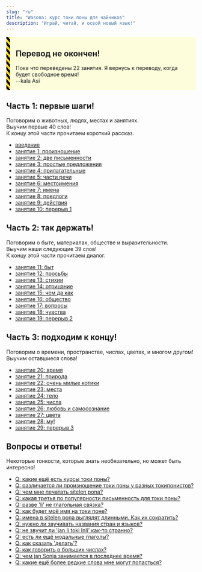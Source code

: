 ```yaml
---
slug: "ru"
title: "Wasona: курс токи поны для чайников"
description: "Играй, читай, и освой новый язык!"
---
```


<div style="
    margin: 10px 0;
    padding: 2px 15px;
    background: #ffff0022;
    border-left-width: 10px;
    border-left-style: solid;
    border-image: repeating-linear-gradient(
        45deg,
        black,
        black              5px,
        gold 5px,
        gold 10px
    ) 10;
">

## Перевод не окончен!

Пока что переведены 22 занятия. Я вернусь к переводу, когда будет свободное время!  
--kala Asi

</div>

## Часть 1: первые шаги!

Поговорим о животных, людях, местах и занятиях.  
Выучим первые 40 слов!  
К концу этой части прочитаем короткий рассказ.

* [введение](ru/00)
* [занятие 1: произношение](ru/01)
* [занятие 2: две письменности](ru/02)
* [занятие 3: простые предложения](ru/03)
* [занятие 4: прилагательные](ru/04)
* [занятие 5: части речи](ru/05)
* [занятие 6: местоимения](ru/06)
* [занятие 7: имена](ru/07)
* [занятие 8: предлоги](ru/08)
* [занятие 9: действия](ru/09)
* [занятие 10: перерыв 1](ru/10)

## Часть 2: так держать!

Поговорим о быте, материалах, обществе и выразительности.  
Выучим наши следующие 39 слов!  
К концу этой части прочитаем диалог.

* [занятие 11: быт](ru/11)
* [занятие 12: просьбы](ru/12)
* [занятие 13: стихии](ru/13)
* [занятие 14: отрицание](ru/14)
* [занятие 15: чем да как](ru/15)
* [занятие 16: общество](ru/16)
* [занятие 17: вопросы](ru/17)
* [занятие 18: чувства](ru/18)
* [занятие 19: перерыв 2](ru/19)

## Часть 3: подходим к концу!

Поговорим о времени, пространстве, числах, цветах, и многом другом!  
Выучим оставшиеся слова!

* [занятие 20: время](ru/20)
* [занятие 21: природа](ru/21)
* [занятие 22: очень милые котики](ru/22)
* [занятие 23: места](ru/23)
* [занятие 24: тело](ru/24)
* [занятие 25: числа](ru/25)
* [занятие 26: любовь и самосознание](ru/26)
* [занятие 27: цвета](ru/27)
* [занятие 28: му!](ru/28)
* [занятие 29: перерыв 3](ru/29)

## Вопросы и ответы!

Некоторые тонкости, которые знать необязательно, но может быть интересно!

* [Q: какие ещё есть курсы токи поны?](ru/other-courses)
* [Q: различается ли произношение токи поны у разных токипонистов?](ru/sound-variation)
* [Q: чем мне печатать sitelen pona?](ru/fonts)
* [Q: какая третья по популярности письменность для токи поны?](ru/sitelen-sitelen)
* [Q: разве 'li' не глагольная связка?](ru/li-and-is)
* [Q: как будет моё имя на токи поне?](ru/make-a-name)
* [Q: имена в sitelen pona выглядят длинными. Как их сократить?](ru/simpler-cartouches)
* [Q: нужно ли заучивать названия стран и языков?](ru/languages-countries)
* [Q: не звучит ли 'jan li toki Inli' как-то странно?](ru/named-verbs)
* [Q: есть ли ещё модальные глаголы?](ru/more-preverbs)
* [Q: как сказать 'делать'?](ru/doing)
* [Q: как говорить о больших числах?](ru/large-numbers)
* [Q: чем jan Sonja занимается в последнее время?](ru/jan-sonja)
* [Q: какие ещё более редкие слова мне могут попасться?](ru/uncommon-words)
